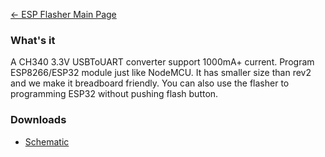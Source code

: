 [← ESP Flasher Main Page](ESP_Flasher.md)

### What's it

A CH340 3.3V USBToUART converter support 1000mA+ current. Program
ESP8266/ESP32 module just like NodeMCU. It has smaller size than rev2
and we make it breadboard friendly. You can also use the flasher to
programming ESP32 without pushing flash button.

### Downloads ###

* [Schematic](https://github.com/AprilBrother/ab-hardware/blob/master/esp-flasher-rev6/schematic.pdf)
